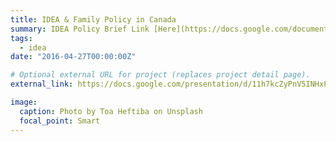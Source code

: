 ```yaml
---
title: IDEA & Family Policy in Canada
summary: IDEA Policy Brief Link [Here](https://docs.google.com/document/d/1Zkvw51hJve8LzsBHGuiA5r5p9RISWIHPt80oDHiOUi8/edit?usp=sharing)
tags:
  - idea
date: "2016-04-27T00:00:00Z"

# Optional external URL for project (replaces project detail page).
external_link: https://docs.google.com/presentation/d/11h7kcZyPnV5INHxFmBhPl7fKvgKlrUaSnL80fZlAnEI/edit?usp=sharing

image:
  caption: Photo by Toa Heftiba on Unsplash
  focal_point: Smart
---
```

